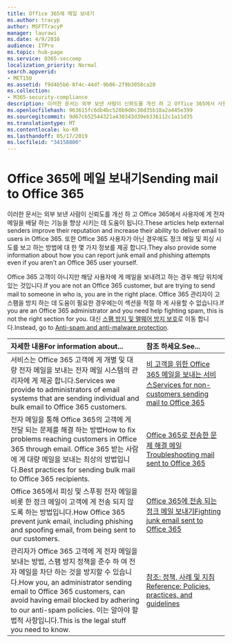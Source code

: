```yaml
---
title: Office 365에 메일 보내기
ms.author: tracyp
author: MSFTTracyP
manager: laurawi
ms.date: 4/9/2016
audience: ITPro
ms.topic: hub-page
ms.service: O365-seccomp
localization_priority: Normal
search.appverid:
- MET150
ms.assetid: f9d4b5b6-8f4c-44df-9b06-2f9b3058ca20
ms.collection:
- M365-security-compliance
description: 이러한 문서는 외부 보낸 사람이 신뢰도를 개선 하 고 Office 365에서 사용자에 게 전자 메일을 배달 하는 기능을 향상 시키는 데 도움이 됩니다. 또한 Office 365 사용자가 아닌 경우에도 정크 메일 및 피싱 시도를 보고 하는 방법에 대 한 몇 가지 정보를 제공 합니다.
ms.openlocfilehash: 963615fc6db4bc520b9d0c38d35b18a2a445e399
ms.sourcegitcommit: 9d67cb52544321a430343d39eb336112c1a11d35
ms.translationtype: MT
ms.contentlocale: ko-KR
ms.lasthandoff: 05/17/2019
ms.locfileid: "34158800"
---
```

# <a name="sending-mail-to-office-365"></a><span data-ttu-id="e49e7-104">Office 365에 메일 보내기</span><span class="sxs-lookup"><span data-stu-id="e49e7-104">Sending mail to Office 365</span></span>

<span data-ttu-id="e49e7-105">이러한 문서는 외부 보낸 사람이 신뢰도를 개선 하 고 Office 365에서 사용자에 게 전자 메일을 배달 하는 기능을 향상 시키는 데 도움이 됩니다.</span><span class="sxs-lookup"><span data-stu-id="e49e7-105">These articles help external senders improve their reputation and increase their ability to deliver email to users in Office 365.</span></span> <span data-ttu-id="e49e7-106">또한 Office 365 사용자가 아닌 경우에도 정크 메일 및 피싱 시도를 보고 하는 방법에 대 한 몇 가지 정보를 제공 합니다.</span><span class="sxs-lookup"><span data-stu-id="e49e7-106">They also provide some information about how you can report junk email and phishing attempts even if you aren't an Office 365 user yourself.</span></span>
  
<span data-ttu-id="e49e7-107">Office 365 고객이 아니지만 해당 사용자에 게 메일을 보내려고 하는 경우 해당 위치에 있는 것입니다.</span><span class="sxs-lookup"><span data-stu-id="e49e7-107">If you are not an Office 365 customer, but are trying to send mail to someone in who is, you are in the right place.</span></span> <span data-ttu-id="e49e7-108">Office 365 관리자이 고 스팸을 방지 하는 데 도움이 필요한 경우에는이 섹션을 적절 하 게 사용할 수 없습니다.</span><span class="sxs-lookup"><span data-stu-id="e49e7-108">If you are an Office 365 administrator and you need help fighting spam, this is not the right section for you.</span></span> <span data-ttu-id="e49e7-109">대신 [스팸 방지 및 맬웨어 방지 보호](http://technet.microsoft.com/library/93c6c227-7442-4293-b64d-ec8f15c928db.aspx)로 이동 합니다.</span><span class="sxs-lookup"><span data-stu-id="e49e7-109">Instead, go to [Anti-spam and anti-malware protection](http://technet.microsoft.com/library/93c6c227-7442-4293-b64d-ec8f15c928db.aspx).</span></span>
  
|<span data-ttu-id="e49e7-110">**자세한 내용**</span><span class="sxs-lookup"><span data-stu-id="e49e7-110">**For information about...**</span></span>|<span data-ttu-id="e49e7-111">**참조 하세요.**</span><span class="sxs-lookup"><span data-stu-id="e49e7-111">**See...**</span></span>|
|:-----|:-----|
|<span data-ttu-id="e49e7-112">서비스는 Office 365 고객에 게 개별 및 대량 전자 메일을 보내는 전자 메일 시스템의 관리자에 게 제공 합니다.</span><span class="sxs-lookup"><span data-stu-id="e49e7-112">Services we provide to administrators of email systems that are sending individual and bulk email to Office 365 customers.</span></span>  <br/> |[<span data-ttu-id="e49e7-113">비 고객을 위한 Office 365 메일을 보내는 서비스</span><span class="sxs-lookup"><span data-stu-id="e49e7-113">Services for non-customers sending mail to Office 365</span></span>](services-for-non-customers.md) <br/> |
|<span data-ttu-id="e49e7-114">전자 메일을 통해 Office 365의 고객에 게 전달 되는 문제를 해결 하는 방법</span><span class="sxs-lookup"><span data-stu-id="e49e7-114">How to fix problems reaching customers in Office 365 through email.</span></span> <span data-ttu-id="e49e7-115">Office 365 받는 사람에 게 대량 메일을 보내는 최상의 방법입니다.</span><span class="sxs-lookup"><span data-stu-id="e49e7-115">Best practices for sending bulk mail to Office 365 recipients.</span></span>  <br/> |[<span data-ttu-id="e49e7-116">Office 365로 전송한 문제 해결 메일</span><span class="sxs-lookup"><span data-stu-id="e49e7-116">Troubleshooting mail sent to Office 365</span></span>](troubleshooting-mail-sent-to-office-365.md) <br/> |
|<span data-ttu-id="e49e7-117">Office 365에서 피싱 및 스푸핑 전자 메일을 비롯 한 정크 메일이 고객에 게 전송 되지 않도록 하는 방법입니다.</span><span class="sxs-lookup"><span data-stu-id="e49e7-117">How Office 365 prevent junk email, including phishing and spoofing email, from being sent to our customers.</span></span>  <br/> |[<span data-ttu-id="e49e7-118">Office 365에 전송 되는 정크 메일 보내기</span><span class="sxs-lookup"><span data-stu-id="e49e7-118">Fighting junk email sent to Office 365</span></span>](fighting-junk-email.md) <br/> |
|<span data-ttu-id="e49e7-119">관리자가 Office 365 고객에 게 전자 메일을 보내는 방법, 스팸 방지 정책을 준수 하 여 전자 메일을 차단 하는 것을 방지할 수 있습니다.</span><span class="sxs-lookup"><span data-stu-id="e49e7-119">How you, an administrator sending email to Office 365 customers, can avoid having email blocked by adhering to our anti-spam policies.</span></span> <span data-ttu-id="e49e7-120">이는 알아야 할 법적 사항입니다.</span><span class="sxs-lookup"><span data-stu-id="e49e7-120">This is the legal stuff you need to know.</span></span>  <br/> |[<span data-ttu-id="e49e7-121">참조: 정책, 사례 및 지침</span><span class="sxs-lookup"><span data-stu-id="e49e7-121">Reference: Policies, practices, and guidelines</span></span>](reference-policies-practices-and-guidelines.md) <br/> |
   

